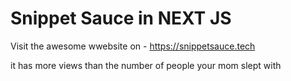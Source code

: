 # Snippet Sauce in NEXT JS
 Visit the awesome wwebsite on  - https://snippetsauce.tech
 
 it has more views than the number of people your mom slept with

